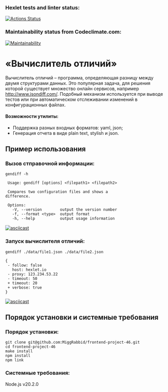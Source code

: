 ### Hexlet tests and linter status:
[![Actions Status](https://github.com/MiggRabbid/frontend-project-46/workflows/hexlet-check/badge.svg)](https://github.com/MiggRabbid/frontend-project-46/actions)

### Maintainability status from Codeclimate.com:
[![Maintainability](https://api.codeclimate.com/v1/badges/0da0ed323fc374f13973/maintainability)](https://codeclimate.com/github/MiggRabbid/frontend-project-46/maintainability)

# «Вычислитель отличий»
Вычислитель отличий – программа, определяющая разницу между двумя структурами данных.
Это популярная задача, для решения которой существует множество онлайн сервисов, например http://www.jsondiff.com/. Подобный механизм используется при выводе тестов или при автоматическом отслеживании изменений в конфигурационных файлах.

#### Возможности утилиты:
 - Поддержка разных входных форматов: yaml, json;
 - Генерация отчета в виде plain text, stylish и json.



 ## Пример использования
 ### Вызов стправочной информации:
 ```
gendiff -h

  Usage: gendiff [options] <filepath1> <filepath2>

  Compares two configuration files and shows a
difference.

  Options:
    -V, --version        output the version number
    -f, --format <type>  output format
    -h, --help           output usage information
```
[![asciicast](https://asciinema.org/a/604451.svg)](https://asciinema.org/a/604451)

 ### Запуск вычислителя отличий:
 ```
gendiff ./data/file1.json ./data/file2.json

{
  - follow: false
    host: hexlet.io
  - proxy: 123.234.53.22
  - timeout: 50
  + timeout: 20
  + verbose: true
}
```
[![asciicast](https://asciinema.org/a/604452.svg)](https://asciinema.org/a/604452)



## Порядок установки и системные требования
### Порядок установки:
```
git clone git@github.com:MiggRabbid/frontend-project-46.git
cd frontend-project-46
make install
npm install
npm link
```

### Системные требования:
Node.js v20.2.0